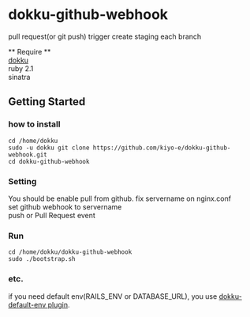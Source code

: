 dokku-github-webhook
====================
pull request(or git push) trigger create staging each branch

** Require **  
[dokku](https://github.com/progrium/dokku)  
ruby 2.1   
sinatra

## Getting Started  
### how to install
```
cd /home/dokku  
sudo -u dokku git clone https://github.com/kiyo-e/dokku-github-webhook.git  
cd dokku-github-webhook
```

### Setting
You should be enable pull from github.
fix servername on nginx.conf  
set github webhook to servername  
push or Pull Request event  
 
### Run
```
cd /home/dokku/dokku-github-webhook
sudo ./bootstrap.sh
```


### etc.
if you need default env(RAILS_ENV or DATABASE_URL), you use [dokku-default-env plugin](https://github.com/kiyo-e/dokku-default-env).


